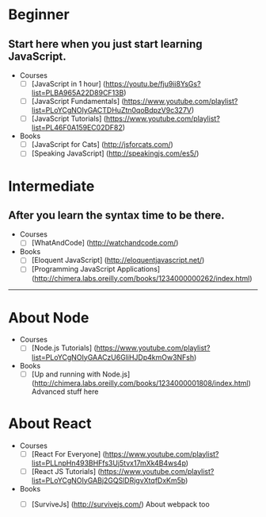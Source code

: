 # Beginner

## Start here when you just start learning JavaScript.

- Courses
  - [ ] [JavaScript in 1 hour] (https://youtu.be/fju9ii8YsGs?list=PLBA965A22D89CF13B)
  - [ ] [JavaScript Fundamentals] (https://www.youtube.com/playlist?list=PLoYCgNOIyGACTDHuZtn0qoBdpzV9c327V)
  - [ ] [JavaScript Tutorials] (https://www.youtube.com/playlist?list=PL46F0A159EC02DF82)

- Books
  - [ ] [JavaScript for Cats] (http://jsforcats.com/)
  - [ ] [Speaking JavaScript] (http://speakingjs.com/es5/)

# Intermediate

## After you learn the syntax time to be there.

- Courses 
  - [ ] [WhatAndCode] (http://watchandcode.com/)
 
- Books
  - [ ] [Eloquent JavaScript] (http://eloquentjavascript.net/)
  - [ ] [Programming JavaScript Applications] (http://chimera.labs.oreilly.com/books/1234000000262/index.html)
 
 ---
 
# About Node
  - Courses
    - [ ] [Node.js Tutorials] (https://www.youtube.com/playlist?list=PLoYCgNOIyGAACzU6GliHJDp4kmOw3NFsh)
  - Books
    - [ ] [Up and running with Node.js] (http://chimera.labs.oreilly.com/books/1234000001808/index.html) Advanced stuff here 

# About React
  - Courses
    - [ ] [React For Everyone] (https://www.youtube.com/playlist?list=PLLnpHn493BHFfs3Uj5tvx17mXk4B4ws4p)
    - [ ] [React JS Tutorials] (https://www.youtube.com/playlist?list=PLoYCgNOIyGABj2GQSlDRjgvXtqfDxKm5b)
  
  - Books
    - [ ] [SurviveJs] (http://survivejs.com/) About webpack too 
  
